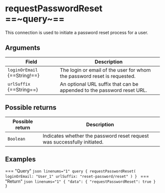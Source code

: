# requestPasswordReset  ==~query~==

This connection is used to initiate a password reset process for a user.

## Arguments

| Field                        | Description                                                                 |
|------------------------------|-----------------------------------------------------------------------------|
| `loginOrEmail` {==String!==} | The login or email of the user for whom the password reset is requested.    |
| `urlSuffix` {==String==}     | An optional URL suffix that can be appended to the password reset URL.      |


## Possible returns

| Possible return | Description                           	                                  |
|-----------------|--------------------------------------------------------------------------	|
| `Boolean`     	| Indicates whether the password reset request was successfully initiated.	|

## Examples

=== "Query"
    ```json linenums="1"
    query {
      requestPasswordReset(
        loginOrEmail: "User_1"
        urlSuffix: "reset-password/reset"
      )
    }
    ```
=== "Return"
    ```json linenums="1"
    {
      "data": {
        "requestPasswordReset": true
      }
    }
    ```

